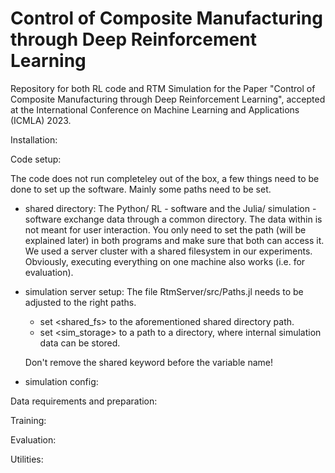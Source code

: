 # Control of Composite Manufacturing through Deep Reinforcement Learning

Repository for both RL code and RTM Simulation for the Paper "Control of Composite Manufacturing through Deep Reinforcement Learning", accepted at the International Conference on Machine Learning and Applications (ICMLA) 2023.

Installation:

Code setup:

The code does not run completeley out of the box, a few things need to be done to set up the software. Mainly some paths need to be set.

- shared directory:
    The Python/ RL - software and the Julia/ simulation - software exchange data through a common directory. The data within is not meant for user interaction. You only need to set the path (will be explained later) in both programs and make sure that both can access it. We used a server cluster with a shared filesystem in our experiments. Obviously, executing everything on one machine also works (i.e. for evaluation).

- simulation server setup:
    The file RtmServer/src/Paths.jl needs to be adjusted to the right paths.

    - set <shared_fs> to the aforementioned shared directory path.
    - set <sim_storage> to a path to a directory, where internal simulation data can be stored.

    Don't remove the shared keyword before the variable name!

- simulation config:
        

Data requirements and preparation:

Training:

Evaluation:

Utilities:
